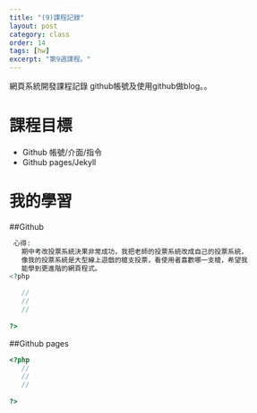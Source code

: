 ```yaml
---
title: "(9)課程記錄"
layout: post
category: class
order: 14
tags: [hw]
excerpt: "第9週課程。"
---
```

網頁系統開發課程記錄
github帳號及使用github做blog。。

# 課程目標
- Github 帳號/介面/指令
- Github pages/Jekyll

# 我的學習

##Github



```php
 心得:
   期中考改投票系統決果非常成功，我把老師的投票系統改成自己的投票系統，
   像我的投票系統是大型線上遊戲的槍支投票，看使用者喜歡哪一支槍，希望我
   能學到更進階的網頁程式。
<?php

   //
   //
   //
  
?>
```
##Github pages

```php
<?php
   //
   //
   //
   
?>
```


[1]: https://github.com/        "GitHub"
[2]: https://pages.github.com/  "GitHub Pages"
[3]: https://jekyllrb.com/      "Jekyll"
[4]: http://markdown.tw         "Markdown文件"
[5]: http://dillinger.io/       "Dillinger"








